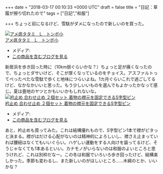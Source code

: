 
+++
date = "2018-03-17 00:10:33 +0000 UTC"
draft = false
title = "日記：草履が擦り切れたので"
tags = ["日記","和服"]

+++
ちょっと前になるけど、雪駄がダメになったので新しいのを買った。<div class="hatena-asin-detail"><a href="http://www.amazon.co.jp/exec/obidos/ASIN/B01N6PFN98/bestylesnet-22/"><img src="https://images-fe.ssl-images-amazon.com/images/I/51DLUgvaDBL._SL160_.jpg" class="hatena-asin-detail-image" alt="アメ底タタミ　L　トンボ小" title="アメ底タタミ　L　トンボ小"/></a><div class="hatena-asin-detail-info"><a href="http://www.amazon.co.jp/exec/obidos/ASIN/B01N6PFN98/bestylesnet-22/">アメ底タタミ　L　トンボ小</a><ul><li><span class="hatena-asin-detail-label">メディア:</span> </li><li><a href="http://d.hatena.ne.jp/asin/B01N6PFN98/bestylesnet-22" target="_blank">この商品を含むブログを見る</a></li></ul></div><div class="hatena-asin-detail-foot"></div></div>新居浜を歩き回った時に（10km弱ぐらいかな？）ちょっと足が痛くなったので、ちょっとダサいけど、そこが厚くなっているのをチョイス。アスファルトってぺったぺたな雪駄で歩くと地味につらいよね。1カ月ぐらいこれで過ごしてるけど、なかなかいいと思った。もう少しいいものを選んでもよかったかなって感じ。夏は畳地のヤツとかもいいかもしれないな。<div class="hatena-asin-detail"><a href="http://www.amazon.co.jp/exec/obidos/ASIN/B00DCHFQ7U/bestylesnet-22/"><img src="https://images-fe.ssl-images-amazon.com/images/I/41-knTJvcVL._SL160_.jpg" class="hatena-asin-detail-image" alt="衿止め 合わせ止め ２個セット 着物の襟元を固定できるS字型ピン" title="衿止め 合わせ止め ２個セット 着物の襟元を固定できるS字型ピン"/></a><div class="hatena-asin-detail-info"><a href="http://www.amazon.co.jp/exec/obidos/ASIN/B00DCHFQ7U/bestylesnet-22/">衿止め 合わせ止め ２個セット 着物の襟元を固定できるS字型ピン</a><ul><li><span class="hatena-asin-detail-label">メディア:</span> </li><li><a href="http://d.hatena.ne.jp/asin/B00DCHFQ7U/bestylesnet-22" target="_blank">この商品を含むブログを見る</a></li></ul></div><div class="hatena-asin-detail-foot"></div></div>あと、衿止めも買ってみた。これは結構優れもので、S字型ピン1本で襟がピタっと決まる。襟がはだける心配がないのは精神的によろしいし、襟さえ止まっていれば腰紐はなくてもいいぐらい。ハゲしい運動をする人向けを謳ってるけど、そうじゃなくても1本あるといい。カナモノがいらないのは和服のよいところと思うけれど、これは別枠だなー。この冬は和服でいろいろ歩き回ったけど、結構楽しかった。季節も変わるし、また新しいのがほしいところ……木綿のとか、いいかな？


